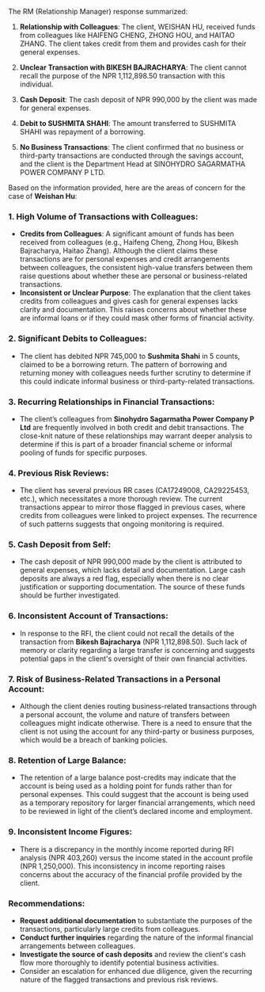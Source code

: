 The RM (Relationship Manager) response summarized:

1. **Relationship with Colleagues**: The client, WEISHAN HU, received funds from colleagues like HAIFENG CHENG, ZHONG HOU, and HAITAO ZHANG. The client takes credit from them and provides cash for their general expenses.

2. **Unclear Transaction with BIKESH BAJRACHARYA**: The client cannot recall the purpose of the NPR 1,112,898.50 transaction with this individual.

3. **Cash Deposit**: The cash deposit of NPR 990,000 by the client was made for general expenses.

4. **Debit to SUSHMITA SHAHI**: The amount transferred to SUSHMITA SHAHI was repayment of a borrowing.

5. **No Business Transactions**: The client confirmed that no business or third-party transactions are conducted through the savings account, and the client is the Department Head at SINOHYDRO SAGARMATHA POWER COMPANY P LTD.

Based on the information provided, here are the areas of concern for the case of **Weishan Hu**:

### 1. **High Volume of Transactions with Colleagues**:
   - **Credits from Colleagues**: A significant amount of funds has been received from colleagues (e.g., Haifeng Cheng, Zhong Hou, Bikesh Bajracharya, Haitao Zhang). Although the client claims these transactions are for personal expenses and credit arrangements between colleagues, the consistent high-value transfers between them raise questions about whether these are personal or business-related transactions.
   - **Inconsistent or Unclear Purpose**: The explanation that the client takes credits from colleagues and gives cash for general expenses lacks clarity and documentation. This raises concerns about whether these are informal loans or if they could mask other forms of financial activity.

### 2. **Significant Debits to Colleagues**:
   - The client has debited NPR 745,000 to **Sushmita Shahi** in 5 counts, claimed to be a borrowing return. The pattern of borrowing and returning money with colleagues needs further scrutiny to determine if this could indicate informal business or third-party-related transactions.

### 3. **Recurring Relationships in Financial Transactions**:
   - The client’s colleagues from **Sinohydro Sagarmatha Power Company P Ltd** are frequently involved in both credit and debit transactions. The close-knit nature of these relationships may warrant deeper analysis to determine if this is part of a broader financial scheme or informal pooling of funds for specific purposes.

### 4. **Previous Risk Reviews**:
   - The client has several previous RR cases (CA17249008, CA29225453, etc.), which necessitates a more thorough review. The current transactions appear to mirror those flagged in previous cases, where credits from colleagues were linked to project expenses. The recurrence of such patterns suggests that ongoing monitoring is required.

### 5. **Cash Deposit from Self**:
   - The cash deposit of NPR 990,000 made by the client is attributed to general expenses, which lacks detail and documentation. Large cash deposits are always a red flag, especially when there is no clear justification or supporting documentation. The source of these funds should be further investigated.

### 6. **Inconsistent Account of Transactions**:
   - In response to the RFI, the client could not recall the details of the transaction from **Bikesh Bajracharya** (NPR 1,112,898.50). Such lack of memory or clarity regarding a large transfer is concerning and suggests potential gaps in the client's oversight of their own financial activities.

### 7. **Risk of Business-Related Transactions in a Personal Account**:
   - Although the client denies routing business-related transactions through a personal account, the volume and nature of transfers between colleagues might indicate otherwise. There is a need to ensure that the client is not using the account for any third-party or business purposes, which would be a breach of banking policies.

### 8. **Retention of Large Balance**:
   - The retention of a large balance post-credits may indicate that the account is being used as a holding point for funds rather than for personal expenses. This could suggest that the account is being used as a temporary repository for larger financial arrangements, which need to be reviewed in light of the client’s declared income and employment.

### 9. **Inconsistent Income Figures**:
   - There is a discrepancy in the monthly income reported during RFI analysis (NPR 403,260) versus the income stated in the account profile (NPR 1,250,000). This inconsistency in income reporting raises concerns about the accuracy of the financial profile provided by the client.

### Recommendations:
   - **Request additional documentation** to substantiate the purposes of the transactions, particularly large credits from colleagues.
   - **Conduct further inquiries** regarding the nature of the informal financial arrangements between colleagues.
   - **Investigate the source of cash deposits** and review the client's cash flow more thoroughly to identify potential business activities.
   - Consider an escalation for enhanced due diligence, given the recurring nature of the flagged transactions and previous risk reviews.

